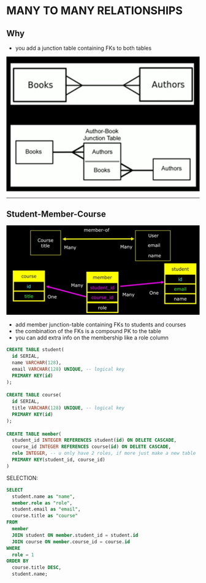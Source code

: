 # MANY TO MANY RELATIONSHIPS

## Why

- you add a junction table containing FKs to both tables

![](images/firefox_ENR24UP9Kw.png)

---

## Student-Member-Course

![](images/firefox_ifTTHi1HKu.png)

- add member junction-table containing FKs to students and courses
- the combination of the FKs is a compound PK to the table
- you can add extra info on the membership like a role column

```sql
CREATE TABLE student(
  id SERIAL,
  name VARCHAR(128),
  email VARCHAR(128) UNIQUE, -- logical key
  PRIMARY KEY(id)
);

CREATE TABLE course(
  id SERIAL,
  title VARCHAR(128) UNIQUE, -- logical key
  PRIMARY KEY(id)
);

CREATE TABLE member(
  student_id INTEGER REFERENCES student(id) ON DELETE CASCADE,
  course_id INTEGER REFERENCES course(id) ON DELETE CASCADE,
  role INTEGER, -- u only have 2 roles, if more just make a new table
  PRIMARY KEY(student_id, course_id)
)
```

SELECTION:

```sql
SELECT
  student.name as "name",
  member.role as "role",
  student.email as "email",
  course.title as "course"
FROM
  member
  JOIN student ON member.student_id = student.id
  JOIN course ON member.course_id = course.id
WHERE
  role = 1
ORDER BY
  course.title DESC,
  student.name;
```
